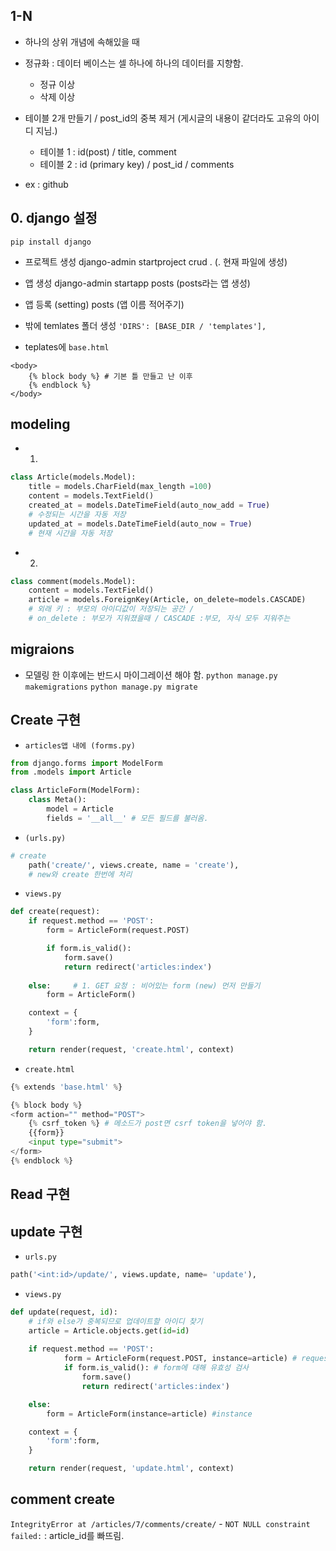 ## 1-N
- 하나의 상위 개념에 속해있을 때
- 정규화 : 데이터 베이스는 셀 하나에 하나의 데이터를 지향함.   
    - 정규 이상 
    - 삭제 이상
- 테이블 2개 만들기 / post_id의 중복 제거 (게시글의 내용이 같더라도 고유의 아이디 지님.)
    - 테이블 1 : id(post) / title, comment
    - 테이블 2 : id (primary key) / post_id / comments

- ex : github

## 0. django 설정
`pip install django`
- 프로젝트 생성 django-admin startproject crud . (. 현재 파일에 생성)
- 앱 생성 django-admin startapp posts (posts라는 앱 생성)
- 앱 등록 (setting)
    posts (앱 이름 적어주기) 

- 밖에 temlates 폴더 생성 
    `'DIRS': [BASE_DIR / 'templates'],`
- teplates에 `base.html`
```shell
<body> 
    {% block body %} # 기본 틀 만들고 난 이후
    {% endblock %}
</body>
```
## modeling
- 1) 
```python
class Article(models.Model):
    title = models.CharField(max_length =100)
    content = models.TextField()
    created_at = models.DateTimeField(auto_now_add = True) 
    # 수정되는 시간을 자동 저장
    updated_at = models.DateTimeField(auto_now = True) 
    # 현재 시간을 자동 저장
```

- 2) 
```python
class comment(models.Model):
    content = models.TextField()
    article = models.ForeignKey(Article, on_delete=models.CASCADE) 
    # 외래 키 : 부모의 아이디값이 저장되는 공간 / 
    # on_delete : 부모가 지워졌을때 / CASCADE :부모, 자식 모두 지워주는
```
## migraions
- 모델링 한 이후에는 반드시 마이그레이션 해야 함.
`python manage.py makemigrations`
`python manage.py migrate`

## Create 구현
- `articles앱 내에 (forms.py)`
```python
from django.forms import ModelForm
from .models import Article

class ArticleForm(ModelForm):
    class Meta():
        model = Article
        fields = '__all__' # 모든 필드를 불러옴.
```

- `(urls.py)`
```python
# create
    path('create/', views.create, name = 'create'), 
    # new와 create 한번에 처리
```

- `views.py`
```python
def create(request):
    if request.method == 'POST':
        form = ArticleForm(request.POST)

        if form.is_valid():
            form.save()
            return redirect('articles:index')
    
    else:     # 1. GET 요청 : 비어있는 form (new) 먼저 만들기 
        form = ArticleForm()

    context = {
        'form':form,
    }

    return render(request, 'create.html', context)
```

- `create.html` 
```python
{% extends 'base.html' %}

{% block body %}
<form action="" method="POST">
    {% csrf_token %} # 메소드가 post면 csrf token을 넣어야 함.
    {{form}}
    <input type="submit">
</form>
{% endblock %}
```

## Read 구현



## update 구현
- `urls.py`
```python
path('<int:id>/update/', views.update, name= 'update'),
```

- `views.py`
```python 
def update(request, id):
    # if와 else가 중복되므로 업데이트할 아이디 찾기
    article = Article.objects.get(id=id) 
    
    if request.method == 'POST':
            form = ArticleForm(request.POST, instance=article) # request.POST = 새로운 정보, instance = 기존 정보
            if form.is_valid(): # form에 대해 유효성 검사
                form.save()
                return redirect('articles:index')

    else:
        form = ArticleForm(instance=article) #instance

    context = {
        'form':form,
    }

    return render(request, 'update.html', context)
```

## comment create


`IntegrityError at /articles/7/comments/create/`
    - `NOT NULL constraint failed:` : article_id를 빠뜨림.
